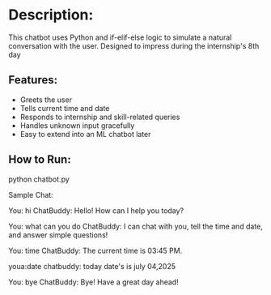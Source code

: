 #  Description:
This chatbot uses Python and if-elif-else logic to simulate a natural conversation with the user. Designed to impress during the internship's 8th day 

##  Features:
- Greets the user
- Tells current time and date
- Responds to internship and skill-related queries
- Handles unknown input gracefully
- Easy to extend into an ML chatbot later

##  How to Run:
python chatbot.py

 Sample Chat:

You: hi
ChatBuddy: Hello! How can I help you today?

You: what can you do
ChatBuddy: I can chat with you, tell the time and date, and answer simple questions!

You: time
ChatBuddy: The current time is 03:45 PM.

 youa:date 
 chatbuddy: today date's is july 04,2025

You: bye
ChatBuddy: Bye! Have a great day ahead! 
